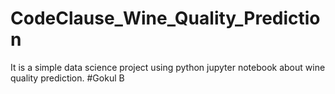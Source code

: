 # CodeClause_Wine_Quality_Prediction
It is a simple data science project using python jupyter notebook about wine quality prediction. #Gokul B
